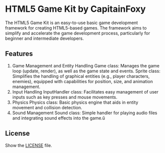# HTML5 Game Kit by CapitainFoxy
The HTML5 Game Kit is an easy-to-use basic game development framework for creating HTML5-based games. The framework aims to simplify and accelerate the game development process, particularly for beginner and intermediate developers.

## Features
 1. Game Management and Entity Handling
 Game class: Manages the game loop (update, render), as well as the game state and events.
  Sprite class: Simplifies the handling of graphical entities (e.g., player characters, enemies), equipped with capabilities for position, size, and animation 
   management.
 2. Input Handling
  InputHandler class: Facilitates easy management of user inputs such as key presses and mouse movements.
 3. Physics
  Physics class: Basic physics engine that aids in entity movement and collision detection.
 4. Sound Management
  Sound class: Simple handler for playing audio files and integrating sound effects into the game.ű

## License
Show the [LICENSE](LICENSE) file.
